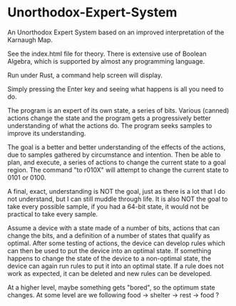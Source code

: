 # Unorthodox-Expert-System
An Unorthodox Expert System based on an improved interpretation of the Karnaugh Map.

See the index.html file for theory. There is extensive use of Boolean Algebra, which is supported by almost any programming language.

Run under Rust, a command help screen will display.  

Simply pressing the Enter key and seeing what happens is all you need to do.

The program is an expert of its own state, a series of bits.  Various (canned) actions change the state and the program
gets a progressively better understanding of what the actions do.  The program seeks samples to 
improve its understanding.

The goal is a better and better understanding of the effects of the actions, due to samples gathered by circumstance and
intention. Then be able to plan, and execute, a series of actions to change the current state to a goal region.  The command
"to r010X" will attempt to change the current state to 0101 or 0100.

A final, exact, understanding is NOT the goal, just as there is a lot that I do not understand, but
I can still muddle through life. It is also NOT the goal to take every possible sample, if you had a
64-bit state, it would not be practical to take every sample.

Assume a device with a state made of a number of bits, actions that can change the bits, and a definition of a number of states that qualify as optimal.
After some testing of actions, the device can develop rules which can then be used to put the device into an optimal state.
If something happens to change the state of the device to a non-optimal state, the device can again run rules to put it into an optimal state.
If a rule does not work as expected, it can be deleted and new rules can be developed.

At a higher level, maybe something gets "bored", so the optimum state changes.  At some level are we following food -> shelter -> rest -> food ?

